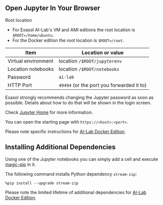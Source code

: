 ## Open Jupyter In Your Browser

Root location
* For Exasol AI-Lab's VM and AMI editions the root location is `$ROOT=/home/ubuntu`.
* For the Docker edition the root location is `$ROOT=/root`.

| Item                | Location or value                         |
|---------------------|-------------------------------------------|
| Virtual environment | location `/$ROOT/jupyterenv`              |
| Location notebooks  | location `/$ROOT/notebooks`               |
| Password            | `ai-lab`                                  |
| HTTP Port           | `49494` (or the port you forwarded it to) |

Exasol strongly recommends changing the Jupyter password as soon as possible. Details about how to do that will be shown in the login screen.

Check [Jupyter Home](https://jupyter.org/) for more information.

You can open the starting page with `https://<host>:<port>`.

Please note specific instructions for [AI-Lab Docker Edition](docker/docker-usage.md).

## Installing Additional Dependencies

Using one of the Jupyter notebooks you can simply add a cell and execute [magic-pip](https://ipython.readthedocs.io/en/stable/interactive/magics.html#magic-pip) in it.

The following command installs Python dependency `stream-zip`:
```shell
%pip install --upgrade stream-zip
```

Please note the limited lifetime of additional dependencies for [AI-Lab Docker Edition](docker/docker-usage.md#installing-additional-dependencies).
